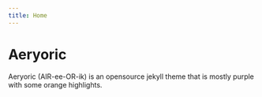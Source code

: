 ```yaml
---
title: Home
---
```


# Aeryoric
Aeryoric (AIR-ee-OR-ik) is an opensource jekyll theme that is mostly purple with some orange highlights.